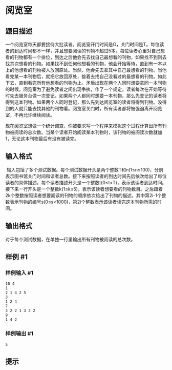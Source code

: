 # 阅览室

## 题目描述

一个阅览室每天都要接待大批读者。阅览室开门时间是O，关门时间是T。每位读者的到达时间都不一样，并且想要阅读的刊物不超过5本。每位读者心里对自己想看的刊物都有一个排位，到达之后他会先去找自己最想看的刊物，如果找不到则去找其次想看的刊物。如果找不到任何他想看的刊物，他会开始等待，直到有一本以上的他想看的刊物被人放回原处。当然，他会先去拿其中自己最想看的刊物。当他看完某一本刊物后，就把它放回原处，接着去找自己没看过的最想看的刊物。如此下去，直到看完所有他想看的刊物为止。矛盾出现在两个人同时想要拿同一本刊物的时候。阅览室为了避免读者之间出现争执，作了一个规定，读者每次在开始等待时先去服务台做一次登记。如果两个人都同时想要一本刊物，那么先登记的读者将得到这本刊物。如果两个人同时登记，那么先到达阅览室的读者将得到刊物。没得到的人就只能去找其他的刊物看。阅览室关门时，所有读者都将被强迫离开阅览室，不再允许继续阅读。     

现在阅览室想做一个统计调查，你被要求写一个程序来模拟这个过程计算出所有刊物被阅读的总次数。当某个读者开始阅读某本刊物时，该刊物的被阅读次数就加1，无论这本刊物最后有没有被读完。


## 输入格式

 输入包括了多个测试数据。每个测试数据开头是两个整数T和n(1≤n≤100)，分别表示图书馆关门时间和读者总数。接下来按照读者的到达时间先后依次给出了每位读者的具体描述。每个读者描述开头是一个整数t(0≤t<T)，表示该读者到达时间。接下来一行开头是一个整数k(1≤k≤5)，表示该读者想要看的刊物数目。之后跟着2k个整数按照读者想要阅读的刊物的顺序依次给出了刊物的描述。其中第2i-1个整数表示刊物的编号s(0≤s<1000)，第2i个整数表示该读者读完这本刊物所需的时间。


## 输出格式

对于每个测试数据，在单独一行里输出所有刊物被阅读的总次数。


## 样例 #1

### 样例输入 #1
```
10 4 
1
2 1 4 2 5 
3 
1 2 4 
7 
3 2 2 1 3 3 2 
9 
1 4 2 
```

### 样例输出 #1

```
5
```

## 提示


